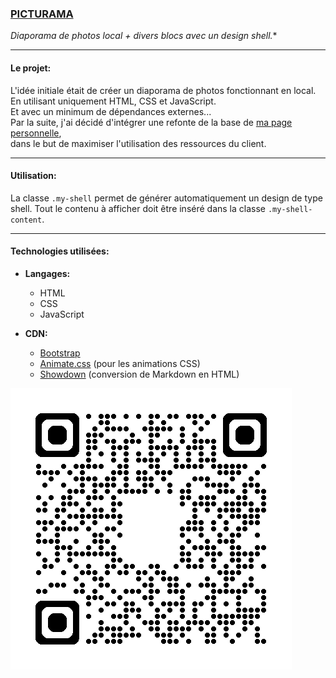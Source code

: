 
### [PICTURAMA](https://flourdau.github.io/picturama/ "Picturama")
*Diaporama de photos local + divers blocs avec un design shell.**  
___  

#### Le projet:  
L'idée initiale était de créer un diaporama de photos fonctionnant en local.  
En utilisant uniquement HTML, CSS et JavaScript.  
Et avec un minimum de dépendances externes...  
Par la suite, j'ai décidé d'intégrer une refonte de la base de [ma page personnelle](https://positive-link.net/ "positive-link.net"),  
dans le but de maximiser l'utilisation des ressources du client.
___  

#### Utilisation:
La classe `.my-shell` permet de générer automatiquement un design de type shell.
Tout le contenu à afficher doit être inséré dans la classe `.my-shell-content`.
___  

#### Technologies utilisées:
- **Langages:**
  - HTML
  - CSS
  - JavaScript

- **CDN:**
  - [Bootstrap](https://getbootstrap.com/)
  - [Animate.css](https://animate.style/) (pour les animations CSS)
  - [Showdown](https://github.com/showdownjs/showdown) (conversion de Markdown en HTML)

![QR-Code Picturama](design/img/qrcode.webp "QR-code: https://flourdau.github.io/picturama/")